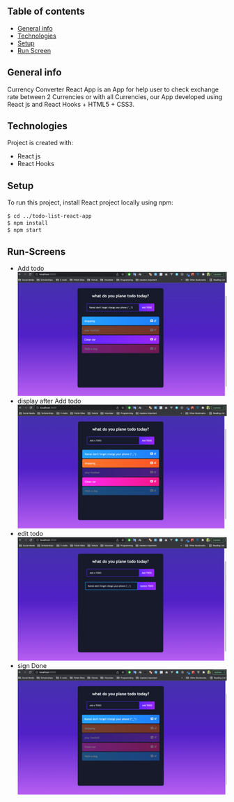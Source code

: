 ## Table of contents
* [General info](#general-info)
* [Technologies](#technologies)
* [Setup](#setup)
* [Run Screen](#Run-Screens)

## General info
Currency Converter React App is an App for help user to check exchange rate between 2 Currencies or with all Currencies, our App developed using React js and React Hooks + HTML5 + CSS3.
	
## Technologies
Project is created with:
* React js
* React Hooks

	
## Setup
To run this project, install React project locally using npm:

```
$ cd ../todo-list-react-app
$ npm install
$ npm start
```
## Run-Screens
* Add todo 
![add](https://github.com/KamalEssam/todo-list-react-app/blob/main/public/img/add1.png)
* display after Add todo 
![add2](https://github.com/KamalEssam/todo-list-react-app/blob/main/public/img/add2.png)
* edit todo
![edit](https://github.com/KamalEssam/todo-list-react-app/blob/main/public/img/edit.png)
* sign Done
![Run](https://github.com/KamalEssam/todo-list-react-app/blob/main/public/img/done.png)

